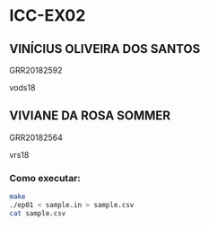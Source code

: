 # ICC-EX02
## VINÍCIUS OLIVEIRA DOS SANTOS

GRR20182592

vods18

## VIVIANE DA ROSA SOMMER

GRR20182564

vrs18




### Como executar:
```bash
make
./ep01 < sample.in > sample.csv
cat sample.csv
```
